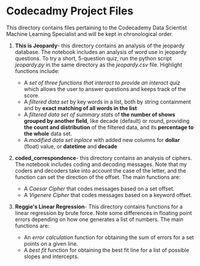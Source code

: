 # Codecadmy Project Files

This directory contains files pertaining to the Codecademy Data Scientist Machine Learning Specialist and will be kept in chronological order. 

1. **This is Jeopardy**- this directory contains an analysis of the jeopardy database. The notebook includes an analysis of word use in jeopardy questions. To try a short, 5-question quiz, run the python script *jeopardy.py* in the same directory as the *jeopardy.csv* file. Highlight functions include: 
    - A *set of three functions that interact to provide an interact quiz* which allows the user to answer questions and keeps track of the score. 
    - A *filtered data set* by key words in a list, both by string containment and by **exact matching of all words in the list**
    - A *filtered data set of summary stats* of **the number of shows grouped by another field**, like decade (default) or round, providing **the count and distribution** of the filtered data, and its **percentage to the whole** data set.   
    - A *modified data set inplace* with added new columns for **dollar** (float) value, or **datetime** and **decade**
     
2. **coded_correspondence**- this directory contains an analysis of ciphers. The notebook includes coding and decoding messages. Note that my coders and decoders take into account the case of the letter, and the function can set the direction of the offset. The main functions are:
    - A *Caesar Cipher* that codes messages based on a set offset.
    - A *Vigenere Cipher* that codes messages based on a keyword offset.

3. **Reggie's Linear Regression**- This directory contains functions for a linear regression by brute force. Note some differences in floating point errors depending on how one generates a list of numbers. The main functions are:
    - An *error calculation* function for obtaining the sum of errors for a set points on a given line. 
    - A *best fit* function for obtaining the best fit line for a list of possible slopes and intercepts.
    
    